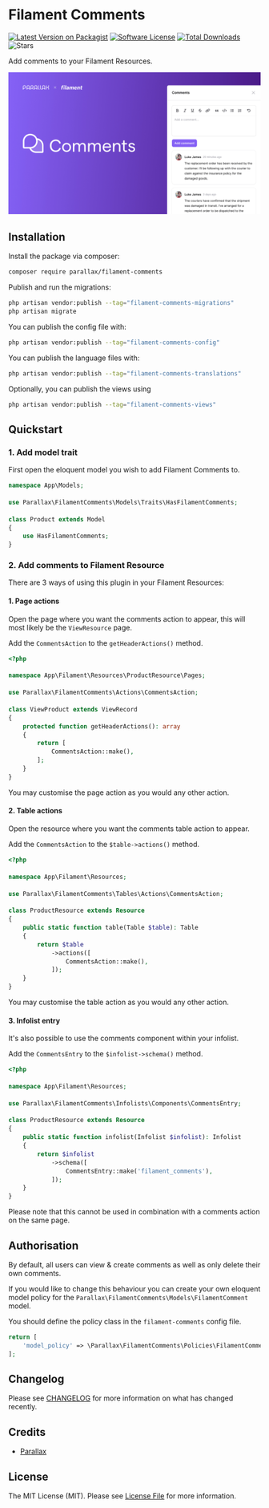 # Filament Comments

[![Latest Version on Packagist](https://img.shields.io/packagist/v/parallax/filament-comments?style=flat-square)](https://packagist.org/packages/parallax/filament-comments)
[![Software License](https://img.shields.io/packagist/l/parallax/filament-comments?style=flat-square)](LICENSE.md)
[![Total Downloads](https://img.shields.io/packagist/dt/parallax/filament-comments?style=flat-square)](https://packagist.org/packages/parallax/filament-comments)
![Stars](https://img.shields.io/github/stars/parallax/filament-comments?style=flat-square)

Add comments to your Filament Resources.

![logo](/assets/filament-comments.jpg)

## Installation

Install the package via composer:

```bash
composer require parallax/filament-comments
```

Publish and run the migrations:

```bash
php artisan vendor:publish --tag="filament-comments-migrations"
php artisan migrate
```

You can publish the config file with:

```bash
php artisan vendor:publish --tag="filament-comments-config"
```

You can publish the language files with:

```bash
php artisan vendor:publish --tag="filament-comments-translations"
```

Optionally, you can publish the views using

```bash
php artisan vendor:publish --tag="filament-comments-views"
```

## Quickstart

### 1. Add model trait

First open the eloquent model you wish to add Filament Comments to.

```php
namespace App\Models;

use Parallax\FilamentComments\Models\Traits\HasFilamentComments;

class Product extends Model
{
    use HasFilamentComments;
}
```

### 2. Add comments to Filament Resource

There are 3 ways of using this plugin in your Filament Resources:

#### 1. Page actions

Open the page where you want the comments action to appear, this will most likely be the `ViewResource` page.

Add the `CommentsAction` to the `getHeaderActions()` method.

```php
<?php

namespace App\Filament\Resources\ProductResource\Pages;

use Parallax\FilamentComments\Actions\CommentsAction;

class ViewProduct extends ViewRecord
{
    protected function getHeaderActions(): array
    {
        return [
            CommentsAction::make(),
        ];
    }
}
```

You may customise the page action as you would any other action.

#### 2. Table actions

Open the resource where you want the comments table action to appear.

Add the `CommentsAction` to the `$table->actions()` method.

```php
<?php

namespace App\Filament\Resources;

use Parallax\FilamentComments\Tables\Actions\CommentsAction;

class ProductResource extends Resource
{
    public static function table(Table $table): Table
    {
        return $table
            ->actions([
                CommentsAction::make(),
            ]);
    }
}
```

You may customise the table action as you would any other action.

#### 3. Infolist entry

It's also possible to use the comments component within your infolist.

Add the `CommentsEntry` to the `$infolist->schema()` method.

```php
<?php

namespace App\Filament\Resources;

use Parallax\FilamentComments\Infolists\Components\CommentsEntry;

class ProductResource extends Resource
{
    public static function infolist(Infolist $infolist): Infolist
    {
        return $infolist
            ->schema([
                CommentsEntry::make('filament_comments'),
            ]);
    }
}
```

Please note that this cannot be used in combination with a comments action on the same page.

## Authorisation

By default, all users can view & create comments as well as only delete their own comments.

If you would like to change this behaviour you can create your own eloquent model policy for the `Parallax\FilamentComments\Models\FilamentComment` model.

You should define the policy class in the `filament-comments` config file.

```php
return [
    'model_policy' => \Parallax\FilamentComments\Policies\FilamentCommentPolicy::class,
];
```

## Changelog

Please see [CHANGELOG](CHANGELOG.md) for more information on what has changed recently.

## Credits

- [Parallax](https://parall.ax)

## License

The MIT License (MIT). Please see [License File](LICENSE.md) for more information.
